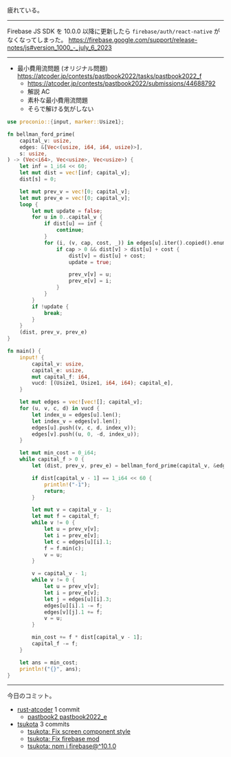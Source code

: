 疲れている。

---

Firebase JS SDK を 10.0.0 以降に更新したら `firebase/auth/react-native` がなくなってしまった。 <https://firebase.google.com/support/release-notes/js#version_1000_-_july_6_2023>

---

- 最小費用流問題 (オリジナル問題)
  <https://atcoder.jp/contests/pastbook2022/tasks/pastbook2022_f>
  - <https://atcoder.jp/contests/pastbook2022/submissions/44688792>
  - 解説 AC
  - 素朴な最小費用流問題
  - そらで解ける気がしない

```rust
use proconio::{input, marker::Usize1};

fn bellman_ford_prime(
    capital_v: usize,
    edges: &[Vec<(usize, i64, i64, usize)>],
    s: usize,
) -> (Vec<i64>, Vec<usize>, Vec<usize>) {
    let inf = 1_i64 << 60;
    let mut dist = vec![inf; capital_v];
    dist[s] = 0;

    let mut prev_v = vec![0; capital_v];
    let mut prev_e = vec![0; capital_v];
    loop {
        let mut update = false;
        for u in 0..capital_v {
            if dist[u] == inf {
                continue;
            }
            for (i, (v, cap, cost, _)) in edges[u].iter().copied().enumerate() {
                if cap > 0 && dist[v] > dist[u] + cost {
                    dist[v] = dist[u] + cost;
                    update = true;

                    prev_v[v] = u;
                    prev_e[v] = i;
                }
            }
        }
        if !update {
            break;
        }
    }
    (dist, prev_v, prev_e)
}

fn main() {
    input! {
        capital_v: usize,
        capital_e: usize,
        mut capital_f: i64,
        vucd: [(Usize1, Usize1, i64, i64); capital_e],
    }

    let mut edges = vec![vec![]; capital_v];
    for (u, v, c, d) in vucd {
        let index_u = edges[u].len();
        let index_v = edges[v].len();
        edges[u].push((v, c, d, index_v));
        edges[v].push((u, 0, -d, index_u));
    }

    let mut min_cost = 0_i64;
    while capital_f > 0 {
        let (dist, prev_v, prev_e) = bellman_ford_prime(capital_v, &edges, 0);

        if dist[capital_v - 1] == 1_i64 << 60 {
            println!("-1");
            return;
        }

        let mut v = capital_v - 1;
        let mut f = capital_f;
        while v != 0 {
            let u = prev_v[v];
            let i = prev_e[v];
            let c = edges[u][i].1;
            f = f.min(c);
            v = u;
        }

        v = capital_v - 1;
        while v != 0 {
            let u = prev_v[v];
            let i = prev_e[v];
            let j = edges[u][i].3;
            edges[u][i].1 -= f;
            edges[v][j].1 += f;
            v = u;
        }

        min_cost += f * dist[capital_v - 1];
        capital_f -= f;
    }

    let ans = min_cost;
    println!("{}", ans);
}
```

---

今日のコミット。

- [rust-atcoder](https://github.com/bouzuya/rust-atcoder) 1 commit
  - [pastbook2 pastbook2022_e](https://github.com/bouzuya/rust-atcoder/commit/1bf8156b8ccdc64c984453da1053955a4a0ab47f)
- [tsukota](https://github.com/bouzuya/tsukota) 3 commits
  - [tsukota: Fix screen component style](https://github.com/bouzuya/tsukota/commit/a97a15fe1c62c330e92f294d2859d815c45e5d10)
  - [tsukota: Fix firebase mod](https://github.com/bouzuya/tsukota/commit/0f88dadb5509ec9cfe7af37f91c4b297beddda3b)
  - [tsukota: npm i firebase@^10.1.0](https://github.com/bouzuya/tsukota/commit/794000edc76e839b86ad3a9a6dc4ccf3af6f1881)

